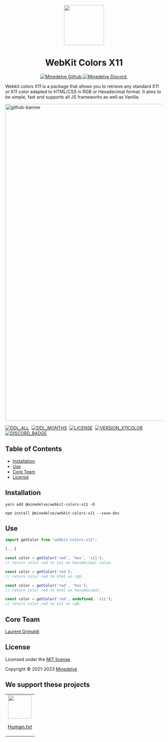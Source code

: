 <p align="center">
  <img src="https://github.com/minedelve/.github/blob/minedelve/picture/packages/webkit-colors-X11/x11colors_logo.png" height="128">
  <h1 align="center">WebKit Colors X11</h1>
</p>

<p align="center">
  <a aria-label="Follow Minedelve on Github" href="https://github.com/minedelve" target="_blank">
    <img alt="Minedelve Github" src="https://img.shields.io/badge/Follow%20@Minedelve-black.svg?style=for-the-badge&logo=Github">
  </a>
  <a aria-label="Join the community on Discord" href="https://discord.gg/bVWvfuhemP" target="_blank">
    <img alt="Minedelve Discord" src="https://img.shields.io/badge/Join%20the%20community-black.svg?style=for-the-badge&logo=Discord">
  </a>
    <a aria-label="Explore Webkit Colors X11 Package" href="https://www.npmjs.com/package/@minedelve/webkit-colors-x11" target="_blank">
    <img alt="" src="https://img.shields.io/badge/Minedelve-WebkitcolorsX11-black.svg?style=for-the-badge&logo=NPM">
  </a>
</p>

Webkit colors X11 is a package that allows you to retrieve any standard X11 or X11 color adapted to HTML/CSS in RGB or Hexadecimal format. It aims to be simple, fast and supports all JS frameworks as well as Vanilla.

<img width="1012" alt="github-banner" src="https://github.com/minedelve/.github/blob/minedelve/picture/packages/webkit-colors-X11/webkit-colors-x11-cover.png">

[![DDL_ALL](https://img.shields.io/npm/dt/@minedelve/webkit-colors-x11.svg)](https://www.npmjs.com/package/@minedelve/webkit-colors-x11)&nbsp;
[![DDL_MONTHS](https://img.shields.io/npm/dm/@minedelve/webkit-colors-x11.svg)](https://www.npmjs.com/package/@minedelve/webkit-colors-x11)&nbsp;
[![LICENSE](https://img.shields.io/npm/l/@minedelve/webkit-colors-x11.svg)](https://www.npmjs.com/package/@minedelve/webkit-colors-x11)&nbsp;
[![VERSION_X11COLOR](https://img.shields.io/npm/v/@minedelve/webkit-colors-x11.svg)](https://www.npmjs.com/package/@minedelve/webkit-colors-x11)&nbsp;
[![DISCORD_BADGE](https://img.shields.io/discord/1093887038991896717?color=5865F2&label=Discord&logo=discord&logoColor=white&style=flat-square)](https://discord.gg/bVWvfuhemP)

## Table of Contents

- [Installation](#installation)
- [Use](#use)
- [Core Team](#core-team)
- [License](#license)

## Installation

```
yarn add @minedelve/webkit-colors-x11 -D
```

```
npm install @minedelve/webkit-colors-x11 --save-dev
```

## Use

```js
import getColor from "webkit-colors-x11";

[...]

const color = getColor('red', 'hex', 'x11');
// return color red to x11 on hexadecimal value.

const color = getColor('red');
// return color red to html on rgb.

const color = getColor('red', 'hex');
// return color red to html on hexadecimal.

const color = getColor('red', undefined, 'x11');
// return color red to x11 on rgb.
```

## Core Team

[Laurent Grimaldi](https://github.com/laustrasza)

## License

Licensed under the [MIT license](https://github.com/minedelve/webkit-colors-x11/blob/main/LICENSE.md).

Copyright © 2021-2023 [Minedelve](https://minedelve.com)

## We support these projects

<table>
  <tr>
    <td align="center">
      <a href="https://humanstxt.org/">
        <img src="https://user-images.githubusercontent.com/62988176/209962360-048f7199-49dc-4385-9469-d0af6b4a8ea9.png" height="75">
        <p>Human.txt</p>
      </a>
    </td>
  </tr>
</table>
